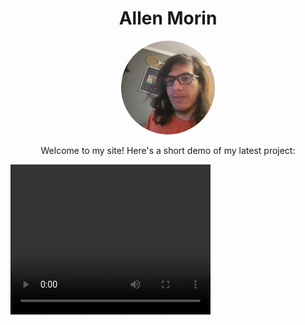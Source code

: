 <h1 align="center">Allen Morin</h1>

<p align="center">
  <img src="Assets/Images/Headshot.jpeg" alt="Headshot" width="150" style="border-radius: 50%;">
</p>

<p align="center">
  Welcome to my site! Here's a short demo of my latest project:
</p>

<video width="320" height="240" controls>
  <source src="Assets/Videos/2025 - Portfolio.mp4" type="video/mp4">
  Your browser does not support the video tag.
</video>
